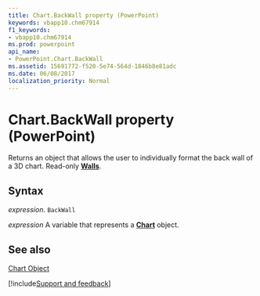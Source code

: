 ```yaml
---
title: Chart.BackWall property (PowerPoint)
keywords: vbapp10.chm67914
f1_keywords:
- vbapp10.chm67914
ms.prod: powerpoint
api_name:
- PowerPoint.Chart.BackWall
ms.assetid: 15691772-f520-5e74-564d-1846b8e81adc
ms.date: 06/08/2017
localization_priority: Normal
---
```



# Chart.BackWall property (PowerPoint)

Returns an object that allows the user to individually format the back wall of a 3D chart. Read-only  **[Walls](PowerPoint.Walls.md)**.


## Syntax

_expression_. `BackWall`

_expression_ A variable that represents a **[Chart](PowerPoint.Chart.md)** object.


## See also


[Chart Object](PowerPoint.Chart.md)

[!include[Support and feedback](~/includes/feedback-boilerplate.md)]